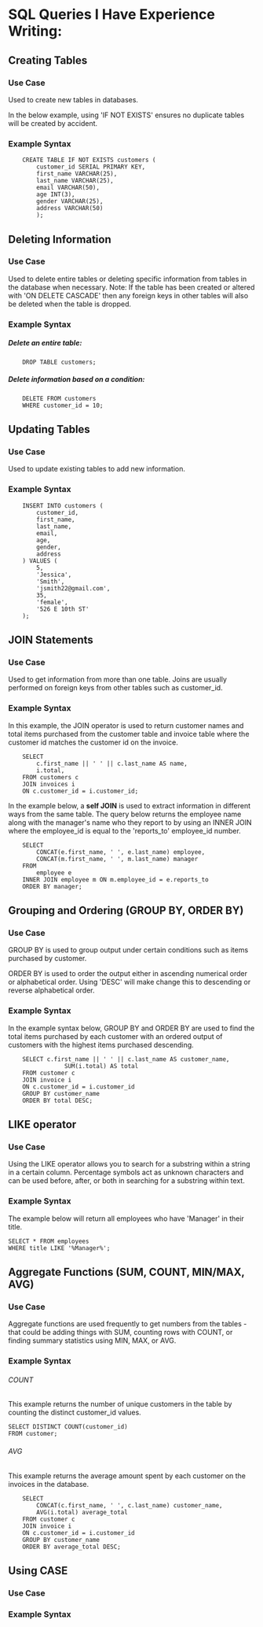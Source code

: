 # SQL Queries I Have Experience Writing:


## Creating Tables

### Use Case
Used to create new tables in databases. 

In the below example, using 'IF NOT EXISTS' ensures no duplicate tables will be created by accident. 

### Example Syntax

```
    CREATE TABLE IF NOT EXISTS customers (
        customer_id SERIAL PRIMARY KEY,
        first_name VARCHAR(25),
        last_name VARCHAR(25),
        email VARCHAR(50),
        age INT(3),
        gender VARCHAR(25),
        address VARCHAR(50)
        );
```

## Deleting Information

### Use Case
Used to delete entire tables or deleting specific information from tables in the database when necessary. Note: If the table has been created or altered with 'ON DELETE CASCADE' then any foreign keys in other tables will also be deleted when the table is dropped. 

### Example Syntax

##### Delete an entire table:

```
    DROP TABLE customers;
```
##### Delete information based on a condition:

```
    DELETE FROM customers
    WHERE customer_id = 10;
```


## Updating Tables

### Use Case
Used to update existing tables to add new information. 

### Example Syntax
```
    INSERT INTO customers (
        customer_id,
        first_name,
        last_name,
        email,
        age,
        gender,
        address
    ) VALUES (
        5,
        'Jessica',
        'Smith',
        'jsmith22@gmail.com',
        35,
        'female',
        '526 E 10th ST'
    );
```

## JOIN Statements

### Use Case

Used to get information from more than one table. Joins are usually performed on foreign keys from other tables such as customer_id. 

### Example Syntax

In this example, the JOIN operator is used to return customer names and total items purchased from the customer table and invoice table where the customer id matches the customer id on the invoice.

```
    SELECT 
        c.first_name || ' ' || c.last_name AS name,
        i.total, 
    FROM customers c
    JOIN invoices i 
    ON c.customer_id = i.customer_id;
```

In the example below, a **self JOIN** is used to extract information in different ways from the same table. The query below returns the employee name along with the manager's name who they report to by using an INNER JOIN where the employee_id is equal to the 'reports_to' employee_id number.

```
    SELECT 
        CONCAT(e.first_name, ' ', e.last_name) employee,
        CONCAT(m.first_name, ' ', m.last_name) manager
    FROM 
        employee e
    INNER JOIN employee m ON m.employee_id = e.reports_to
    ORDER BY manager;
```

## Grouping and Ordering (GROUP BY, ORDER BY)

### Use Case
GROUP BY is used to group output under certain conditions such as items purchased by customer. 

ORDER BY is used to order the output either in ascending numerical order or alphabetical order. Using 'DESC' will make change this to descending or reverse alphabetical order.
 

### Example Syntax
In the example syntax below, GROUP BY and ORDER BY are used to find the total items purchased by each customer with an ordered output of customers with the highest items purchased descending.
```
    SELECT c.first_name || ' ' || c.last_name AS customer_name,
                SUM(i.total) AS total
    FROM customer c
    JOIN invoice i
    ON c.customer_id = i.customer_id
    GROUP BY customer_name
    ORDER BY total DESC;
```


## LIKE operator

### Use Case

Using the LIKE operator allows you to search for a substring within a string in a certain column. Percentage symbols act as unknown characters and can be used before, after, or both in searching for a substring within text. 

### Example Syntax
The example below will return all employees who have 'Manager' in their title.

```
SELECT * FROM employees
WHERE title LIKE '%Manager%';
```


## Aggregate Functions (SUM, COUNT, MIN/MAX, AVG)

### Use Case

Aggregate functions are used frequently to get numbers from the tables - that could be adding things with SUM, counting rows with COUNT, or finding summary statistics using MIN, MAX, or AVG. 

### Example Syntax  

###### COUNT  

This example returns the number of unique customers in the table by counting the distinct customer_id values. 

```
SELECT DISTINCT COUNT(customer_id)
FROM customer;
```
###### AVG  
 
This example returns the average amount spent by each customer on the invoices in the database.  

```
    SELECT 
        CONCAT(c.first_name, ' ', c.last_name) customer_name, 
        AVG(i.total) average_total
    FROM customer c
    JOIN invoice i 
    ON c.customer_id = i.customer_id
    GROUP BY customer_name
    ORDER BY average_total DESC;
```



## Using CASE

### Use Case

### Example Syntax

